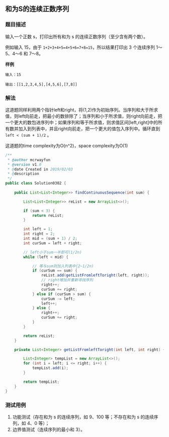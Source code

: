 ## 和为S的连续正数序列

### 题目描述
输入一个正数 s，打印出所有和为 s 的连续正数序列（至少含有两个数）。

例如输入 15，由于 `1+2+3+4+5=4+5+6=7+8=15`，所以结果打印出 3 个连续序列 1～5、4～6 和 7～8。

**样例**
```
输入：15

输出：[[1,2,3,4,5],[4,5,6],[7,8]]
```

### 解法
这道题同样利用两个指针left和right，将(1,2)作为初始序列。当序列和大于所求值，则left向前走，把最小的数排除了；当序列和小于所求值，则right向前走，把一个更大的数包进序列中；如果序列和等于所求值，则求值区间[left,right]中的所有数并加入到列表中，并且right向前走，把一个更大的值包入序列中。循环直到 `left < (sum + 1)/2`  。

这道题的time complexity为O(n^2)，space complexity为O(1)

```java
/**
 * @author mcrwayfun
 * @version v1.0
 * @date Created in 2019/02/03
 * @description
 */
public class Solution0302 {
    
    public List<List<Integer>> findContinuousSequence(int sum) {

        List<List<Integer>> reList = new ArrayList<>();

        if (sum < 3) {
            return reList;
        }

        int left = 1;
        int right = 2;
        int mid = (sum + 1) / 2;
        int curSum = left + right;

        // left小于sum一半即可(1/2n)
        while (left < mid) {

            // 等与sum则加入列表中(2~1/2n)
            if (curSum == sum) {
                reList.add(getListFromleftToright(left, right));
                // right增加并重新寻找序列
                right++;
                curSum += right;
            } else if (curSum > sum) {
                curSum -= left;
                left++;
            } else {
                right++;
                curSum += right;
            }
        }

        return reList;
    }

    private List<Integer> getListFromleftToright(int left, int right) {

        List<Integer> tempList = new ArrayList<>();
        for (int i = left; i <= right; i++) {
            tempList.add(i);
        }

        return tempList;
    }
}
```

### 测试用例
1. 功能测试（存在和为 s 的连续序列，如 9、100 等；不存在和为 s 的连续序列，如 4、0 等）；
2. 边界值测试（连续序列的最小和 3）。